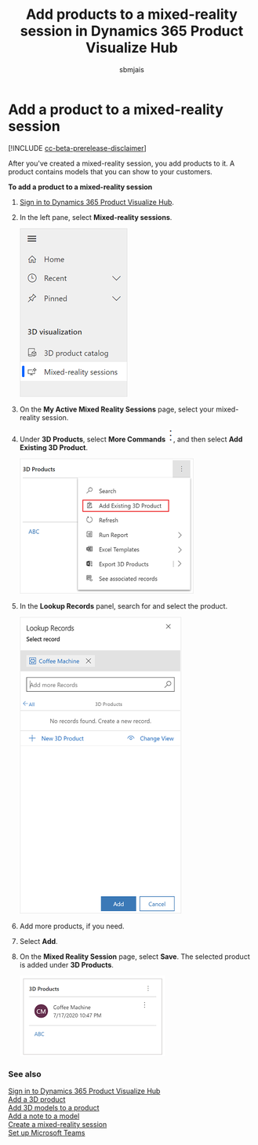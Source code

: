 ﻿---
title: Add products to a mixed-reality session in Dynamics 365 Product Visualize Hub
description: Instructions for adding products to a mixed-reality session in Dynamics 365 Product Visualize Hub.
ms.date: 07/17/2020
ms.topic: article
ms.service: dynamics-365-sales
author: sbmjais
ms.author: shjais
manager: shujoshi
---

# Add a product to a mixed-reality session

[!INCLUDE [cc-beta-prerelease-disclaimer](../includes/cc-beta-prerelease-disclaimer.md)]

After you've created a mixed-reality session, you add products to it. A product contains models that you can show to your customers.

**To add a product to a mixed-reality session**

1.  [Sign in to Dynamics 365 Product Visualize Hub](sign-in-app.md).

2.  In the left pane, select **Mixed-reality sessions**.

    ![Select Mixed Reality Sessions from the left pane](media/mr-session.png "Select Mixed Reality Sessions from the left pane")

3.  On the **My Active Mixed Reality Sessions** page, select your mixed-reality session.

4.  Under **3D Products**, select **More Commands** ![More Commands icon](media/more-commands-icon.png "More Commands icon"), and then select **Add Existing 3D Product**.

    ![Add a product to a mixed-reality session](media/add-prod-mr-session.png "Add a product to a mixed-reality session")

5.  In the **Lookup Records** panel, search for and select the product.

    ![Lookup product](media/prod-lookup.png "Lookup product")

6.  Add more products, if you need.

7.  Select **Add**.

8.  On the **Mixed Reality Session** page, select **Save**. The selected product is added under **3D Products**.

    ![Product added to a mixed-reality session created](media/prod-added-mr-session.png "Product added to a mixed-reality session created")

### See also

[Sign in to Dynamics 365 Product Visualize Hub](sign-in-app.md)<br>
[Add a 3D product](add-3d-product.md)<br>
[Add 3D models to a product](add-3d-model-product.md)<br>
[Add a note to a model](add-note-model.md)<br>
[Create a mixed-reality session](create-mr-session.md)<br>
[Set up Microsoft Teams](setup-ms-teams.md)
